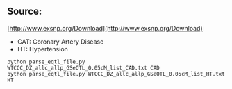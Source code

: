 ## Source:
[http://www.exsnp.org/Download](http://www.exsnp.org/Download)

- CAT: Coronary Artery Disease
- HT: Hypertension

```
python parse_eqtl_file.py WTCCC_DZ_allc_allp_GSeQTL_0.05cM_list_CAD.txt CAD
python parse_eqtl_file.py WTCCC_DZ_allc_allp_GSeQTL_0.05cM_list_HT.txt HT
```
